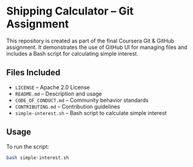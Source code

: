 # Shipping Calculator – Git Assignment

This repository is created as part of the final Coursera Git & GitHub assignment. It demonstrates the use of GitHub UI for managing files and includes a Bash script for calculating simple interest.

## Files Included

- `LICENSE` – Apache 2.0 License
- `README.md` – Description and usage
- `CODE_OF_CONDUCT.md` – Community behavior standards
- `CONTRIBUTING.md` – Contribution guidelines
- `simple-interest.sh` – Bash script to calculate simple interest

## Usage

To run the script:

```bash
bash simple-interest.sh
